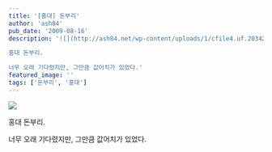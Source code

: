 ```yaml
---
title: '[홍대] 돈부리'
author: 'ash84'
pub_date: '2009-08-16'
description: '![](http://ash84.net/wp-content/uploads/1/cfile4.uf.2034271C4A82B0376DAA60.JPG)

홍대 돈부리.

너무 오래 기다렸지만, 그만큼 값어치가 있었다.'
featured_image: ''
tags: ['돈부리', '홍대']
---
```



![](http://ash84.net/wp-content/uploads/1/cfile4.uf.2034271C4A82B0376DAA60.JPG)

홍대 돈부리.

너무 오래 기다렸지만, 그만큼 값어치가 있었다.



